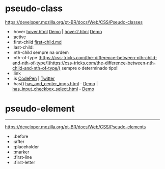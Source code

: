 # pseudo-class

https://developer.mozilla.org/pt-BR/docs/Web/CSS/Pseudo-classes

- :hover [hover.html](./hover.html) [Demo](https://geraldotech.github.io/DevMap/CSS/pages/hover.html) | [hover2.html](./hover2.html) [Demo](https://geraldotech.github.io/DevMap/CSS/pages/hover2.html)
- :active
- :first-child [first-child.md](./first-child.md)
- :last-child:
- :nth-child  sempre na ordem
- :nth-of-type [https://css-tricks.com/the-difference-between-nth-child-and-nth-of-type/](https://css-tricks.com/the-difference-between-nth-child-and-nth-of-type/) sempre o determinado tipo!
- :link
- :is [CodePen](https://codepen.io/geraldopcf/pen/NWMVXZK) | [Twitter](https://twitter.com/addyosmani/status/1411942923671785474)
- :has() [has_and_center_imgs.html](https://github.com/geraldotech/DevMap/blob/main/CSS/pages/has/has_and_center_imgs.html) - [Demo](https://geraldotech.github.io/DevMap/CSS/pages/has/has_and_center_imgs.html) | [has_input_checkbox_select.html](https://github.com/geraldotech/DevMap/blob/main/CSS/pages/has/has_input_checkbox_select.html) - [Demo](https://geraldotech.github.io/DevMap/CSS/pages/has/has_input_checkbox_select.html)

# pseudo-element 

<hr>

https://developer.mozilla.org/pt-BR/docs/Web/CSS/Pseudo-elements

- ::before
- ::after
- ::placeholder
- ::marker
- ::first-line 
- ::first-letter